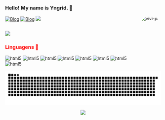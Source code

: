 ### Hello! My name is Yngrid. 👋
 
<img align="right" alt="vivi-pic" height="150" style="border-radius:50px;" src="MemojiXvitoria.png"> 
    
    
  [![Blog](https://img.shields.io/badge/Instagram-E4405F?style=for-the-badge&logo=instagram&logoColor=white)](https://www.instagram.com/yngridbaeta/)
  [![Blog](https://img.shields.io/badge/Twitter-1DA1F2?style=for-the-badge&logo=twitter&logoColor=white)](https://twitter.com/yngridbaeta)
  <a href = "mailto:baetayngrid@gmail.com"><img src="https://img.shields.io/badge/-Gmail-%23333?style=for-the-badge&logo=gmail&logoColor=white" target="_blank"></a>
  ##
  
  <div>
  <img height="180em" src="https://github-readme-stats.vercel.app/api/top-langs/?username=xvitoria&layout=compact&langs_count=7&theme=dracula"/>
</div>

  <div style="display: inline_block">
  <h3 style="color:red;">Linguagens 🚀</h3>
  <img align="center" alt="html5" src="https://img.shields.io/badge/C%23-239120?style=for-the-badge&logo=c-sharp&logoColor=white"/> 
  <img align="center" alt="html5" src="https://img.shields.io/badge/Java-ED8B00?style=for-the-badge&logo=java&logoColor=white"/>
  <img align="center" alt="html5" src="https://img.shields.io/badge/HTML-239120?style=for-the-badge&logo=html5&logoColor=white"/>
  <img align="center" alt="html5" src="https://img.shields.io/badge/JavaScript-F7DF1E?style=for-the-badge&logo=javascript&logoColor=black"/>
  <img align="center" alt="html5" src="https://img.shields.io/badge/C%2B%2B-00599C?style=for-the-badge&logo=c%2B%2B&logoColor=white"/>
  <img align="center" alt="html5" src="https://img.shields.io/badge/Bootstrap-563D7C?style=for-the-badge&logo=bootstrap&logoColor=white"/>
  <img align="center" alt="html5" src="https://img.shields.io/badge/CSS-239120?&style=for-the-badge&logo=css3&logoColor=white"/>
  <img align="center" alt="html5" src="https://img.shields.io/badge/MySQL-00000F?style=for-the-badge&logo=mysql&logoColor=white"/>
  
   ![Snake animation](https://github.com/xvitoria/xvitoria/blob/output/github-contribution-grid-snake.svg)
  <p align="center">   <img alingn="center" src="https://profile-counter.glitch.me/xvitoria/count.svg" /></p>
 
</div>
